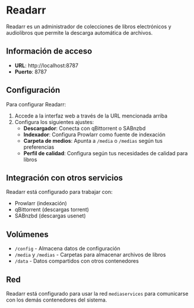 # Readarr

Readarr es un administrador de colecciones de libros electrónicos y audiolibros que permite la descarga automática de archivos.

## Información de acceso

- **URL**: http://localhost:8787
- **Puerto**: 8787

## Configuración

Para configurar Readarr:

1. Accede a la interfaz web a través de la URL mencionada arriba
2. Configura los siguientes ajustes:
   - **Descargador**: Conecta con qBittorrent o SABnzbd
   - **Indexador**: Configura Prowlarr como fuente de indexación
   - **Carpeta de medios**: Apunta a `/media` o `/medias` según tus preferencias
   - **Perfil de calidad**: Configura según tus necesidades de calidad para libros

## Integración con otros servicios

Readarr está configurado para trabajar con:
- Prowlarr (indexación)
- qBittorrent (descargas torrent)
- SABnzbd (descargas usenet)

## Volúmenes

- `/config` - Almacena datos de configuración
- `/media` y `/medias` - Carpetas para almacenar archivos de libros
- `/data` - Datos compartidos con otros contenedores

## Red

Readarr está configurado para usar la red `mediaservices` para comunicarse con los demás contenedores del sistema. 